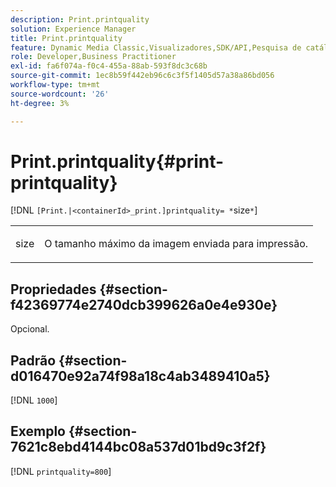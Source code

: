 ```yaml
---
description: Print.printquality
solution: Experience Manager
title: Print.printquality
feature: Dynamic Media Classic,Visualizadores,SDK/API,Pesquisa de catálogo eletrônico
role: Developer,Business Practitioner
exl-id: fa6f074a-f0c4-455a-88ab-593f8dc3c68b
source-git-commit: 1ec8b59f442eb96c6c3f5f1405d57a38a86bd056
workflow-type: tm+mt
source-wordcount: '26'
ht-degree: 3%

---
```


# Print.printquality{#print-printquality}

[!DNL `[Print.|<containerId>_print.]printquality= *`size`*`]

<table id="table_2B109D2F91E64B5382B31921C3780FA5"> 
 <tbody> 
  <tr> 
   <td colname="col1"> <p><span class="codeph"><span class="varname"> size</span></span> </p> </td> 
   <td colname="col2"> <p> O tamanho máximo da imagem enviada para impressão. </p> </td> 
  </tr> 
 </tbody> 
</table>

## Propriedades {#section-f42369774e2740dcb399626a0e4e930e}

Opcional.

## Padrão {#section-d016470e92a74f98a18c4ab3489410a5}

[!DNL `1000`]

## Exemplo {#section-7621c8ebd4144bc08a537d01bd9c3f2f}

[!DNL `printquality=800`]
